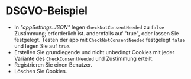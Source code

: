 # <a name="gdpr-sample"></a>DSGVO-Beispiel

* In *"appSettings.JSON"* legen `CheckNotConsentNeeded` zu `false` Zustimmung; erforderlich ist. andernfalls auf "true", oder lassen Sie festgelegt. Testen der app mit `CheckNotConsentNeeded` festgelegt `false` und legen Sie auf `true`.
* Erstellen Sie grundlegende und nicht unbedingt Cookies mit jeder Variante des `CheckConsentNeeded` und Zustimmung erteilt.
* Registrieren Sie einen Benutzer.
* Löschen Sie Cookies.
